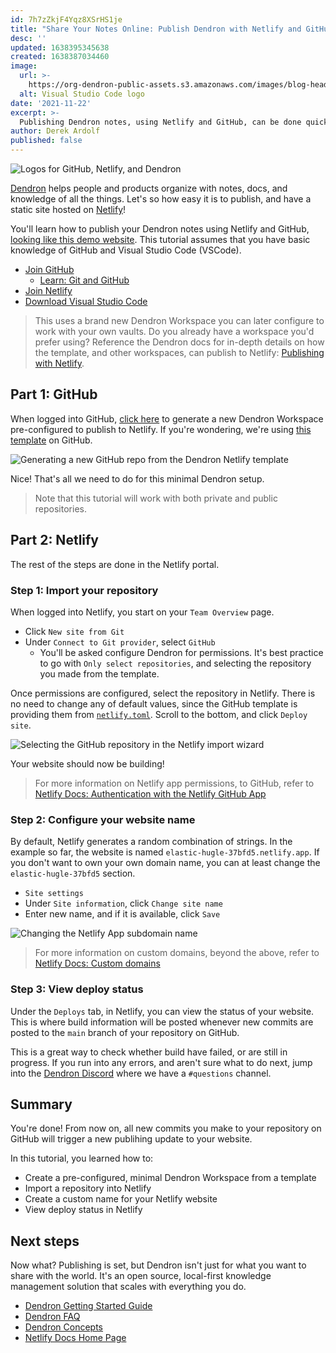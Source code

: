 ```yaml
---
id: 7h7zZkjF4Yqz8XSrHS1je
title: "Share Your Notes Online: Publish Dendron with Netlify and GitHub"
desc: ''
updated: 1638395345638
created: 1638387034460
image:
  url: >-
    https://org-dendron-public-assets.s3.amazonaws.com/images/blog-header-dendron-netlify.png
  alt: Visual Studio Code logo
date: '2021-11-22'
excerpt: >-
  Publishing Dendron notes, using Netlify and GitHub, can be done quickly with the Dendron publishing template!
author: Derek Ardolf
published: false
---
```


![Logos for GitHub, Netlify, and Dendron](https://org-dendron-public-assets.s3.amazonaws.com/images/blog-header-dendron-netlify.png)

[Dendron](https://www.dendron.so/) helps people and products organize with notes, docs, and knowledge of all the things. Let's so how easy it is to publish, and have a static site hosted on [Netlify](https://www.netlify.com/)!

You'll learn how to publish your Dendron notes using Netlify and GitHub, [looking like this demo website](https://dendron-example.netlify.app/). This tutorial assumes that you have basic knowledge of GitHub and Visual Studio Code (VSCode).

- [Join GitHub](https://github.com/join)
  - [Learn: Git and GitHub](https://developer.mozilla.org/en-US/docs/Learn/Tools_and_testing/GitHub)
- [Join Netlify](https://app.netlify.com/signup)
- [Download Visual Studio Code](https://code.visualstudio.com/)

> This uses a brand new Dendron Workspace you can later configure to work with your own vaults. Do you already have a workspace you'd prefer using? Reference the Dendron docs for in-depth details on how the template, and other workspaces, can publish to Netlify: [Publishing with Netlify](https://wiki.dendron.so/notes/yetuum6o9wZi6eVJQBbQb).

## Part 1: GitHub

When logged into GitHub, [click here](https://github.com/dendronhq/template.publish.netlify/generate) to generate a new Dendron Workspace pre-configured to publish to Netlify. If you're wondering, we're using [this template](https://github.com/dendronhq/template.publish.netlify) on GitHub.

![Generating a new GitHub repo from the Dendron Netlify template](https://org-dendron-public-assets.s3.amazonaws.com/images/github-create-workspace-netlify.gif)

Nice! That's all we need to do for this minimal Dendron setup.

> Note that this tutorial will work with both private and public repositories.

## Part 2: Netlify

The rest of the steps are done in the Netlify portal.

### Step 1: Import your repository

When logged into Netlify, you start on your `Team Overview` page.

- Click `New site from Git`
- Under `Connect to Git provider`, select `GitHub`
  - You'll be asked configure Dendron for permissions. It's best practice to go with `Only select repositories`, and selecting the repository you made from the template.

Once permissions are configured, select the repository in Netlify. There is no need to change any of default values, since the GitHub template is providing them from [`netlify.toml`](https://github.com/dendronhq/template.publish.netlify/blob/main/netlify.toml). Scroll to the bottom, and click `Deploy site`.

![Selecting the GitHub repository in the Netlify import wizard](https://org-dendron-public-assets.s3.amazonaws.com/images/netlify-import-git-repo.gif)

Your website should now be building!

> For more information on Netlify app permissions, to GitHub, refer to [Netlify Docs: Authentication with the Netlify GitHub App](https://docs.netlify.com/configure-builds/repo-permissions-linking/#authentication-with-the-netlify-github-app)

### Step 2: Configure your website name

By default, Netlify generates a random combination of strings. In the example so far, the website is named `elastic-hugle-37bfd5.netlify.app`. If you don't want to own your own domain name, you can at least change the `elastic-hugle-37bfd5` section.

- `Site settings`
- Under `Site information`, click `Change site name`
- Enter new name, and if it is available, click `Save`

![Changing the Netlify App subdomain name](https://org-dendron-public-assets.s3.amazonaws.com/images/netlify-change-site-name.gif)

> For more information on custom domains, beyond the above, refer to [Netlify Docs: Custom domains](https://docs.netlify.com/domains-https/custom-domains/)

### Step 3: View deploy status

Under the `Deploys` tab, in Netlify, you can view the status of your website. This is where build information will be posted whenever new commits are posted to the `main` branch of your repository on GitHub.

This is a great way to check whether build have failed, or are still in progress. If you run into any errors, and aren't sure what to do next, jump into the [Dendron Discord](https://discord.com/invite/xrKTUStHNZ) where we have a `#questions` channel.

## Summary

You're done! From now on, all new commits you make to your repository on GitHub will trigger a new publihing update to your website.

In this tutorial, you learned how to:

- Create a pre-configured, minimal Dendron Workspace from a template
- Import a repository into Netlify
- Create a custom name for your Netlify website
- View deploy status in Netlify

## Next steps

Now what? Publishing is set, but Dendron isn't just for what you want to share with the world. It's an open source, local-first knowledge management solution that scales with everything you do.

* [Dendron Getting Started Guide](https://wiki.dendron.so/notes/678c77d9-ef2c-4537-97b5-64556d6337f1/)
* [Dendron FAQ](https://wiki.dendron.so/notes/683740e3-70ce-4a47-a1f4-1f140e80b558/)
* [Dendron Concepts](https://wiki.dendron.so/notes/c6fd6bc4-7f75-4cbb-8f34-f7b99bfe2d50/)
* [Netlify Docs Home Page](https://docs.netlify.com/)

